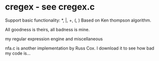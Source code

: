 cregex - see cregex.c
======
Support basic functionality: *, |, +, (, )
Based on Ken thompson algorithm.

All goodness is theirs, all badness is mine.


my regular expression engine and miscellaneous


nfa.c is another implementation by Russ Cox. I download it to see how bad my code is...
